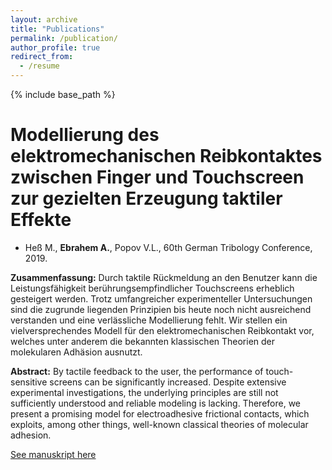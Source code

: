 ```yaml
---
layout: archive
title: "Publications"
permalink: /publication/
author_profile: true
redirect_from:
  - /resume
---
```


{% include base_path %}


Modellierung des elektromechanischen Reibkontaktes zwischen Finger und Touchscreen zur gezielten Erzeugung taktiler Effekte
======
* Heß M., **Ebrahem A.**, Popov V.L., 60th German Tribology Conference, 2019. 
 
**Zusammenfassung:**
Durch taktile Rückmeldung an den Benutzer kann die Leistungsfähigkeit berührungsempfindlicher Touchscreens erheblich gesteigert werden. Trotz umfangreicher experimenteller Untersuchungen sind die zugrunde liegenden Prinzipien bis heute noch nicht ausreichend verstanden und eine verlässliche Modellierung fehlt. Wir stellen ein vielversprechendes Modell für den elektromechanischen Reibkontakt vor, welches unter anderem die bekannten klassischen Theorien der molekularen Adhäsion ausnutzt. 

**Abstract:**
By tactile feedback to the user, the performance of touch-sensitive screens can be significantly increased. Despite extensive experimental investigations, the underlying  principles are still not sufficiently understood and reliable modeling is lacking. Therefore, we present a promising model for electroadhesive frictional contacts, which exploits, among other things, well-known classical theories of molecular adhesion.

[See manuskript here](https://adnanebrahem.github.io//files/Manuskript_Extended_Abstract_Hess_Ebrahem_Popov_2019.pdf)
